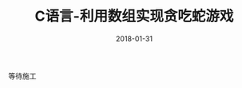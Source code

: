 ﻿---
layout: post1
title: C语言-利用数组实现贪吃蛇游戏
date: 2018-01-31
categories: blog
tags: [C语言,编写小游戏]
description: 文章金句。
---

等待施工












